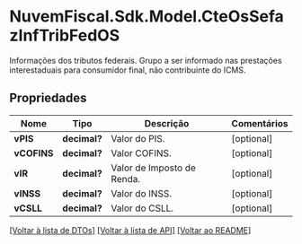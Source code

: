 # NuvemFiscal.Sdk.Model.CteOsSefazInfTribFedOS
Informações dos tributos federais.  Grupo a ser informado nas prestações interestaduais para consumidor final, não contribuinte do ICMS.

## Propriedades

Nome | Tipo | Descrição | Comentários
------------ | ------------- | ------------- | -------------
**vPIS** | **decimal?** | Valor do PIS. | [optional] 
**vCOFINS** | **decimal?** | Valor COFINS. | [optional] 
**vIR** | **decimal?** | Valor de Imposto de Renda. | [optional] 
**vINSS** | **decimal?** | Valor do INSS. | [optional] 
**vCSLL** | **decimal?** | Valor do CSLL. | [optional] 

[[Voltar à lista de DTOs]](../README.md#documentation-for-models) [[Voltar à lista de API]](../README.md#documentation-for-api-endpoints) [[Voltar ao README]](../README.md)

